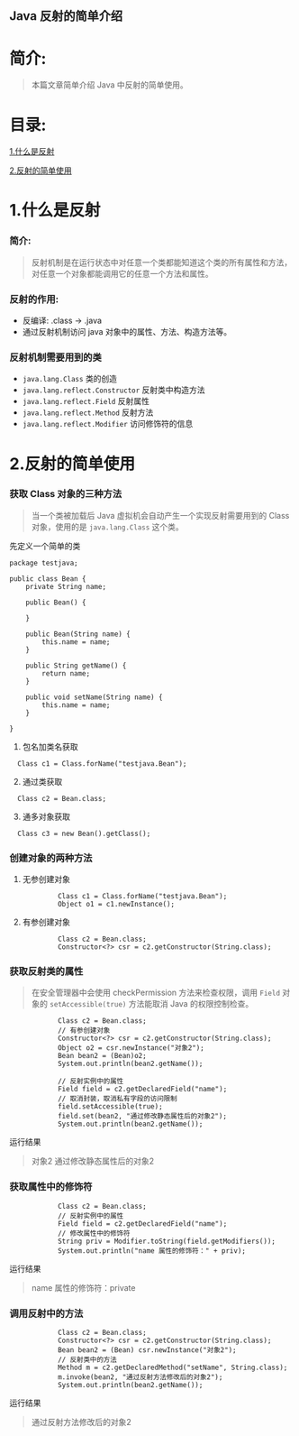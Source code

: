Java 反射的简单介绍
-------------

# 简介:
> 本篇文章简单介绍 Java 中反射的简单使用。

# 目录:
[1.什么是反射](#1)

[2.反射的简单使用](#2)


# <span id = "1">**1.什么是反射**</span>

### 简介:

> 反射机制是在运行状态中对任意一个类都能知道这个类的所有属性和方法，对任意一个对象都能调用它的任意一个方法和属性。


### 反射的作用:

- 反编译: .class -> .java
- 通过反射机制访问 java 对象中的属性、方法、构造方法等。


### 反射机制需要用到的类
- `java.lang.Class` 类的创造
- `java.lang.reflect.Constructor` 反射类中构造方法
- `java.lang.reflect.Field` 反射属性
- `java.lang.reflect.Method` 反射方法
- `java.lang.reflect.Modifier` 访问修饰符的信息

# <span id = "2">**2.反射的简单使用**</span>

### 获取 Class 对象的三种方法

> 当一个类被加载后 Java 虚拟机会自动产生一个实现反射需要用到的 Class 对象，使用的是 `java.lang.Class`  这个类。

先定义一个简单的类
```
package testjava;

public class Bean {
	private String name;

	public Bean() {

	}

	public Bean(String name) {
		this.name = name;
	}

	public String getName() {
		return name;
	}

	public void setName(String name) {
		this.name = name;
	}

}
```

1. 包名加类名获取
```
  Class c1 = Class.forName("testjava.Bean");
```

2. 通过类获取
```
  Class c2 = Bean.class;
```

3. 通多对象获取
```
  Class c3 = new Bean().getClass();
```

### 创建对象的两种方法

1. 无参创建对象
```
			Class c1 = Class.forName("testjava.Bean");
			Object o1 = c1.newInstance();
```

2. 有参创建对象
```
			Class c2 = Bean.class;
			Constructor<?> csr = c2.getConstructor(String.class);
```

### 获取反射类的属性

> 在安全管理器中会使用 checkPermission 方法来检查权限，调用 `Field` 对象的 `setAccessible(true)` 方法能取消 Java 的权限控制检查。

```
			Class c2 = Bean.class;
			// 有参创建对象
			Constructor<?> csr = c2.getConstructor(String.class);
			Object o2 = csr.newInstance("对象2");
			Bean bean2 = (Bean)o2;
			System.out.println(bean2.getName());
			
			// 反射实例中的属性
			Field field = c2.getDeclaredField("name");
			// 取消封装，取消私有字段的访问限制
			field.setAccessible(true);
			field.set(bean2, "通过修改静态属性后的对象2");
			System.out.println(bean2.getName());
```

运行结果
> 对象2
> 通过修改静态属性后的对象2

### 获取属性中的修饰符

```
			Class c2 = Bean.class;
			// 反射实例中的属性
			Field field = c2.getDeclaredField("name");
			// 修改属性中的修饰符
			String priv = Modifier.toString(field.getModifiers());
			System.out.println("name 属性的修饰符：" + priv);
```

运行结果
> name 属性的修饰符：private

### 调用反射中的方法

```
			Class c2 = Bean.class;
			Constructor<?> csr = c2.getConstructor(String.class);
			Bean bean2 = (Bean) csr.newInstance("对象2");
			// 反射类中的方法
			Method m = c2.getDeclaredMethod("setName", String.class);
			m.invoke(bean2, "通过反射方法修改后的对象2");
			System.out.println(bean2.getName());
```

运行结果
> 通过反射方法修改后的对象2


